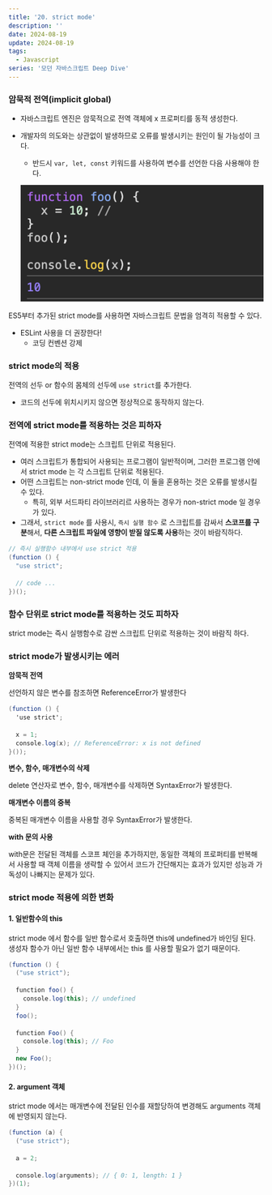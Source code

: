 ```yaml
---
title: '20. strict mode'
description: ''
date: 2024-08-19
update: 2024-08-19
tags:
  - Javascript
series: '모던 자바스크립트 Deep Dive'
---
```


### 암묵적 전역(implicit global)

- 자바스크립트 엔진은 암묵적으로 전역 객체에 x 프로퍼티를 동적 생성한다.
- 개발자의 의도와는 상관없이 발생하므로 오류를 발생시키는 원인이 될 가능성이 크다.

  - 반드시 `var, let, const` 키워드를 사용하여 변수를 선언한 다음 사용해야 한다.

  ![암묵적 전역](image.png)

ES5부터 추가된 strict mode를 사용하면 자바스크립트 문법을 엄격히 적용할 수 있다.

- ESLint 사용을 더 권장한다!
  - 코딩 컨벤션 강제

### strict mode의 적용

전역의 선두 or 함수의 몸체의 선두에 `use strict`를 추가한다.

- 코드의 선두에 위치시키지 않으면 정상적으로 동작하지 않는다.

### 전역에 strict mode를 적용하는 것은 피하자

전역에 적용한 strict mode는 스크립트 단위로 적용된다.

- 여러 스크립트가 통합되어 사용되는 프로그램이 일반적이며, 그러한 프로그램 안에서 strict mode 는 각 스크립트 단위로 적용된다.
- 어떤 스크립트는 non-strict mode 인데, 이 둘을 혼용하는 것은 오류를 발생시킬 수 있다.
  - 특히, 외부 서드파티 라이브러리르 사용하는 경우가 non-strict mode 일 경우가 있다.
- 그래서, `strict mode` 를 사용시, `즉시 실행 함수` 로 스크립트를 감싸서 **스코프를 구분**해서, **다른 스크립트 파일에 영향이 받질 않도록 사용**하는 것이 바람직하다.

```cs
// 즉시 실행함수 내부에서 use strict 적용
(function () {
  "use strict";

  // code ...
})();

```

### 함수 단위로 strict mode를 적용하는 것도 피하자

strict mode는 즉시 실행함수로 감싼 스크립트 단위로 적용하는 것이 바람직 하다.

### strict mode가 발생시키는 에러

**암묵적 전역**

선언하지 않은 변수를 참조하면 ReferenceError가 발생한다

```cs
(function () {
  'use strict';

  x = 1;
  console.log(x); // ReferenceError: x is not defined
}());
```

**변수, 함수, 매개변수의 삭제**

delete 연산자로 변수, 함수, 매개변수를 삭제하면 SyntaxError가 발생한다.

**매개변수 이름의 중복**

중복된 매개변수 이름을 사용할 경우 SyntaxError가 발생한다.

**with 문의 사용**

with문은 전달된 객체를 스코프 체인을 추가하지만, 동일한 객체의 프로퍼티를 반복해서 사용할 때 객체 이름을 생략할 수 있어서 코드가 간단해지는 효과가 있지만 성능과 가독성이 나빠지는 문제가 있다.

### strict mode 적용에 의한 변화

#### 1. 일반함수의 this

strict mode 에서 함수를 일반 함수로서 호출하면 this에 undefined가 바인딩 된다.
생성자 함수가 아닌 일반 함수 내부에서는 this 를 사용할 필요가 없기 때문이다.

```cs
(function () {
  ("use strict");

  function foo() {
    console.log(this); // undefined
  }
  foo();

  function Foo() {
    console.log(this); // Foo
  }
  new Foo();
})();
```

#### 2. argument 객체

strict mode 에서는 매개변수에 전달된 인수를 재할당하여 변경해도 arguments 객체에 반영되지 않는다.

```cs
(function (a) {
  ("use strict");

  a = 2;

  console.log(arguments); // { 0: 1, length: 1 }
})(1);
```
